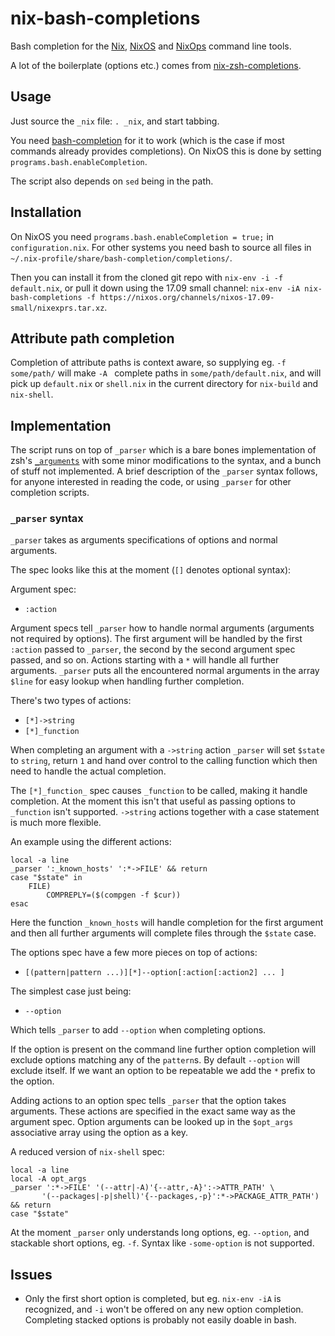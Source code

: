 # nix-bash-completions
Bash completion for the [Nix](https://nixos.org/nix/), [NixOS](https://nixos.org/) and [NixOps](https://nixos.org/nixops/) command line tools.

A lot of the boilerplate (options etc.) comes from [nix-zsh-completions](https://github.com/spwhitt/nix-zsh-completions).

## Usage

Just source the `_nix` file: `. _nix`, and start tabbing.

You need [bash-completion](https://github.com/scop/bash-completion) for it to work (which is the case if most commands already provides completions). On NixOS this is done by setting `programs.bash.enableCompletion`.

The script also depends on `sed` being in the path.

## Installation

On NixOS you need `programs.bash.enableCompletion = true;` in `configuration.nix`. For other systems you need bash to source all files in  `~/.nix-profile/share/bash-completion/completions/`. 

Then you can install it from the cloned git repo with `nix-env -i -f default.nix`, or pull it down using the 17.09 small channel: `nix-env -iA nix-bash-completions -f https://nixos.org/channels/nixos-17.09-small/nixexprs.tar.xz`.

## Attribute path completion

Completion of attribute paths is context aware, so supplying eg. `-f some/path/` will make `-A ` complete paths in `some/path/default.nix`, and will pick up `default.nix` or `shell.nix` in the current directory for `nix-build` and `nix-shell`.

## Implementation

The script runs on top of `_parser` which is a bare bones implementation of zsh's [`_arguments`](http://zsh.sourceforge.net/Doc/Release/Completion-System.html#Completion-Functions) with some minor modifications to the syntax, and a bunch of stuff not implemented. A brief description of the `_parser` syntax follows, for anyone interested in reading the code, or using `_parser` for other completion scripts.

### `_parser` syntax
`_parser` takes as arguments specifications of options and normal arguments.

The spec looks like this at the moment (`[]` denotes optional syntax):

Argument spec:
- `:action`

Argument specs tell `_parser` how to handle normal arguments (arguments not required by options). The first argument will be handled by the first `:action` passed to `_parser`, the second by the second argument spec passed, and so on. Actions starting with a `*` will handle all further arguments. `_parser` puts all the encountered normal arguments in the array `$line` for easy lookup when handling further completion.

There's two types of actions:

- `[*]->string`
- `[*]_function`

When completing an argument with a `->string` action `_parser` will set `$state` to `string`, return `1` and hand over control to the calling function which then need to handle the actual completion.

The `[*]_function_` spec causes `_function` to be called, making it handle completion. At the moment this isn't that useful as passing options to `_function` isn't supported. `->string` actions together with a case statement is much more flexible.

An example using the different actions:
```shell
local -a line
_parser ':_known_hosts' ':*->FILE' && return
case "$state" in
    FILE)
        COMPREPLY=($(compgen -f $cur))
esac
```
Here the function `_known_hosts` will handle completion for the first argument and then all further arguments will complete files through the `$state` case.

The options spec have a few more pieces on top of actions:
- `[(pattern|pattern ...)][*]--option[:action[:action2] ... ]`

The simplest case just being:
- `--option`

Which tells `_parser` to add `--option` when completing options.

If the option is present on the command line further option completion will exclude options matching any of the `pattern`s. By default `--option` will exclude itself. If we want an option to be repeatable we add the `*` prefix to the option.

Adding actions to an option spec tells `_parser` that the option takes arguments. These actions are specified in the exact same way as the argument spec. Option arguments can be looked up in the `$opt_args` associative array using the option as a key.

A reduced version of `nix-shell` spec:
```shell
local -a line
local -A opt_args
_parser ':*->FILE' '(--attr|-A)'{--attr,-A}':->ATTR_PATH' \
       '(--packages|-p|shell)'{--packages,-p}':*->PACKAGE_ATTR_PATH') && return
case "$state"
```

At the moment `_parser` only understands long options, eg. `--option`, and stackable short options, eg. `-f`. Syntax like `-some-option` is not supported.

## Issues

- Only the first short option is completed, but eg. `nix-env -iA` is recognized, and `-i` won't be offered on any new option completion. Completing stacked options is probably not easily doable in bash.

